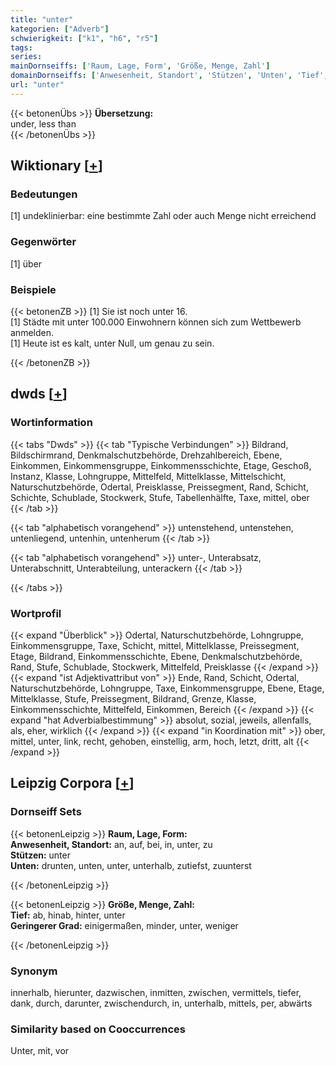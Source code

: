 ```yaml
---
title: "unter"
kategorien: ["Adverb"]
schwierigkeit: ["k1", "h6", "r5"]
tags:
series:
mainDornseiffs: ['Raum, Lage, Form', 'Größe, Menge, Zahl']
domainDornseiffs: ['Anwesenheit, Standort', 'Stützen', 'Unten', 'Tief', 'Geringerer Grad']
url: "unter"
---
```


{{< betonenÜbs >}}
**Übersetzung:**  
under, less than  
{{< /betonenÜbs >}}

## Wiktionary [[+](https://de.wiktionary.org/wiki/unter)]

### Bedeutungen
[1] undeklinierbar: eine bestimmte Zahl oder auch Menge nicht erreichend  

### Gegenwörter
[1] über  

### Beispiele
{{< betonenZB >}}
[1] Sie ist noch unter 16.  
[1] Städte mit unter 100.000 Einwohnern können sich zum Wettbewerb anmelden.  
[1] Heute ist es kalt, unter Null, um genau zu sein.  

{{< /betonenZB >}}


## dwds [[+](https://www.dwds.de/wb/unter)]

### Wortinformation
{{< tabs "Dwds" >}}
{{< tab "Typische Verbindungen" >}}
Bildrand, Bildschirmrand, Denkmalschutzbehörde, Drehzahlbereich, Ebene, Einkommen, Einkommensgruppe, Einkommensschichte, Etage, Geschoß, Instanz, Klasse, Lohngruppe, Mittelfeld, Mittelklasse, Mittelschicht, Naturschutzbehörde, Odertal, Preisklasse, Preissegment, Rand, Schicht, Schichte, Schublade, Stockwerk, Stufe, Tabellenhälfte, Taxe, mittel, ober
{{< /tab >}}

{{< tab "alphabetisch vorangehend" >}}
untenstehend, untenstehen, untenliegend, untenhin, untenherum
{{< /tab >}}

{{< tab "alphabetisch vorangehend" >}}
unter-, Unterabsatz, Unterabschnitt, Unterabteilung, unterackern
{{< /tab >}}

{{< /tabs >}}

### Wortprofil
{{< expand "Überblick" >}} Odertal, Naturschutzbehörde, Lohngruppe, Einkommensgruppe, Taxe, Schicht, mittel, Mittelklasse, Preissegment, Etage, Bildrand, Einkommensschichte, Ebene, Denkmalschutzbehörde, Rand, Stufe, Schublade, Stockwerk, Mittelfeld, Preisklasse {{< /expand >}}
{{< expand "ist Adjektivattribut von" >}} Ende, Rand, Schicht, Odertal, Naturschutzbehörde, Lohngruppe, Taxe, Einkommensgruppe, Ebene, Etage, Mittelklasse, Stufe, Preissegment, Bildrand, Grenze, Klasse, Einkommensschichte, Mittelfeld, Einkommen, Bereich {{< /expand >}}
{{< expand "hat Adverbialbestimmung" >}} absolut, sozial, jeweils, allenfalls, als, eher, wirklich {{< /expand >}}
{{< expand "in Koordination mit" >}} ober, mittel, unter, link, recht, gehoben, einstellig, arm, hoch, letzt, dritt, alt {{< /expand >}}

## Leipzig Corpora [[+](https://corpora.uni-leipzig.de/en/res?word=unter&corpusId=deu_newscrawl-public_2018)]

### Dornseiff Sets
{{< betonenLeipzig >}}
**Raum, Lage, Form:**  
**Anwesenheit, Standort:** an, auf, bei, in, unter, zu  
**Stützen:** unter  
**Unten:** drunten, unten, unter, unterhalb, zutiefst, zuunterst  

{{< /betonenLeipzig >}}


{{< betonenLeipzig >}}
**Größe, Menge, Zahl:**  
**Tief:** ab, hinab, hinter, unter  
**Geringerer Grad:** einigermaßen, minder, unter, weniger  

{{< /betonenLeipzig >}}

### Synonym
innerhalb, hierunter, dazwischen, inmitten, zwischen, vermittels, tiefer, dank, durch, darunter, zwischendurch, in, unterhalb, mittels, per, abwärts


### Similarity based on Cooccurrences
Unter, mit, vor

